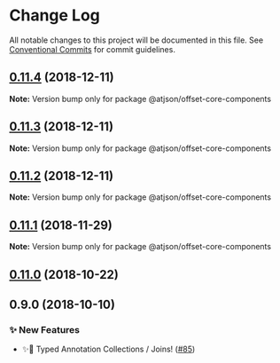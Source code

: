 # Change Log

All notable changes to this project will be documented in this file.
See [Conventional Commits](https://conventionalcommits.org) for commit guidelines.

## [0.11.4](https://github.com/CondeNast-Copilot/atjson/compare/@atjson/offset-core-components@0.11.3...@atjson/offset-core-components@0.11.4) (2018-12-11)

**Note:** Version bump only for package @atjson/offset-core-components





## [0.11.3](https://github.com/CondeNast-Copilot/atjson/compare/@atjson/offset-core-components@0.11.2...@atjson/offset-core-components@0.11.3) (2018-12-11)

**Note:** Version bump only for package @atjson/offset-core-components





## [0.11.2](https://github.com/CondeNast-Copilot/atjson/compare/@atjson/offset-core-components@0.11.1...@atjson/offset-core-components@0.11.2) (2018-12-11)

**Note:** Version bump only for package @atjson/offset-core-components


## [0.11.1](https://github.com/CondeNast-Copilot/atjson/compare/@atjson/offset-core-components@0.11.0...@atjson/offset-core-components@0.11.1) (2018-11-29)

**Note:** Version bump only for package @atjson/offset-core-components


## [0.11.0](https://github.com/CondeNast-Copilot/atjson/compare/@atjson/offset-core-components@0.9.0...@atjson/offset-core-components@0.11.0) (2018-10-22)

## 0.9.0 (2018-10-10)

### ✨ New Features

* ✨🤠 Typed Annotation Collections / Joins! ([#85](https://github.com/CondeNast-Copilot/atjson/issues/85))
